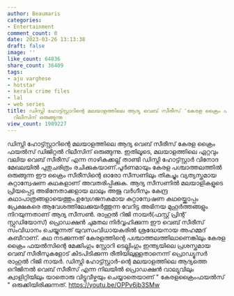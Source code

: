 ```yaml
---
author: Beaumaris
categories:
- Entertainment
comment_count: 0
date: 2023-03-26 13:13:38
draft: false
image: ''
like_count: 64836
share_count: 36409
tags:
- aju varghese
- hotstar
- kerala crime files
- lal
- web series
title: ഡിസ്നി ഹോട്ട്സ്റ്റാറിന്റെ മലയാളത്തിലെ ആദ്യ വെബ് സീരീസ് 'കേരള ക്രൈം ഫയൽസ്' ഡിജിറ്റൽ
  റിലീസിന് ഒരുങ്ങുന്നു
view_count: 1989227
---
```


ഡിസ്നി ഹോട്ട്സ്റ്റാറിന്റെ മലയാളത്തിലെ ആദ്യ വെബ് സീരീസ് കേരള ക്രൈം ഫയൽസ് ഡിജിറ്റൽ റിലീസിന് ഒരുങ്ങുന്നു. ഇതിലൂടെ, മലയാളത്തിലെ ഏറ്റവും വലിയ വെബ് സീരീസ് എന്ന നാഴികക്കല്ല് താണ്ടി ഡിസ്നി ഹോട്ട്സ്റ്റാർ വിനോദ മേഖലയില്‍ പുതുചരിത്രം രചിക്കുകയാണ്.പൂര്‍ണമായും കേരള പശ്ചാത്തലത്തില്‍ ഒരുങ്ങുന്ന ഈ ക്രൈം സീരീസിന്റെ ഓരോ സീസണിലും തികച്ചും വ്യത്യസ്തമായ കുറ്റാന്വേഷണ കഥകളാണ് അവതരിപ്പിക്കുക. ആദ്യ സീസണില്‍ മലയാളികളുടെ പ്രിയപ്പെട്ട അഭിനേതാക്കളായ ലാലും അജു വര്‍ഗീസും കേന്ദ്ര കഥാപാത്രങ്ങളായെത്തും.ഉദ്വേഗജനകമായ കുറ്റാന്വേഷണ കഥയ്ക്കൊപ്പം പ്രേക്ഷകരെ ആവേശത്തിലേക്കുയര്‍ത്തുന്ന വേറിട്ട അഭിനയ മുഹൂര്‍ത്തങ്ങളും നിറയുന്നതാണ് ആദ്യ സീസണ്‍. രാഹുല്‍ റിജി നായർ(ഫസ്റ്റ് പ്രിന്റ് സ്റ്റുഡിയോസ്) പ്രൊഡക്ഷന്‍ ചുമതല നിര്‍വ്വഹിക്കുന്ന ഈ വെബ് സീരീസ് സംവിധാനം ചെയ്യുന്നത് യുവസംവിധായകരില്‍ ശ്രദ്ധേയനായ അഹമ്മദ് കബീറാണ്. കഥ നടക്കുന്നത് കേരളത്തിന്റെ പശ്ചാത്തലത്തിലാണെങ്കിലും കേരള ക്രൈം ഫയല്‍സിന്റെ മേക്കിംഗും സ്റ്റോറി ടെല്ലിംഗും ഇന്ത്യയിലെ പ്രശസ്തമായ വെബ് സീരീസുകളോട് കിടപിടിക്കുന്ന രീതിയിലുള്ളതാനെന്ന് പ്രൊഡ്യൂസര്‍ രാഹുല്‍ റിജി നായര്‍. ഡിസ്നി ഹോട്ട്സ്റ്റാർ-ന്റെ മലയാളത്തിലെ ആദ്യത്തെ ഒറിജിനല്‍ വെബ് സീരീസ് എന്ന നിലയില്‍ പ്രൊഡക്ഷന്‍ വാല്യുവിലും ക്വാളിറ്റിയിലും യാതൊരു വിട്ടുവീഴ്ചയും ചെയ്യാതെയാണ് " കേരളക്രൈംഫയൽസ് " ഒരുക്കിയിരിക്കുന്നത്. https://youtu.be/OPPv6jb3SMw